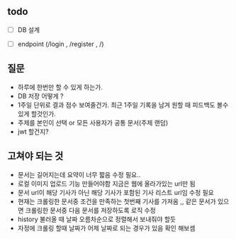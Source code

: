 ## todo

- [ ] DB 설계
- [ ] endpoint (/login , /register , /)


## 질문
- 하루에 한번만 할 수 있게 하는가.
- DB 저장 어떻게 ?
- 1주일 단위로 결과 점수 보여줄건가. 최근 1주일 기록을 남겨 원할 때 피드백도 볼수 있게 할것인가. 
- 주제를 본인이 선택 or 모든 사용자가 공통 문서(주제 랜덤)
- jwt 할건지?


## 고쳐야 되는 것
- 문서는 길어지는데 요약이 너무 짧음 수정 필요..
- 로컬 이미지 업로드 기능 만들어야함 지금은 웹에 올라가있는 url만 됨
- 문서 url이 해당 기사가 아닌 해당 기사가 포함된 기사 리스트 url임 수정 필요
- 현재는 크롤링한 문서중 조건을 만족하는 첫번째 기사를 가져옴 ,, 같은 문서가 있으면 크롤링한 문서중 다음 문서를 저장하도록 로직 수정
- history 불러올 때 날짜 오름차순으로 정렬해서 보내줘야 할듯 
- 자정에 크롤링 할때 날짜가 어제 날짜로 되는 경우가 있음 확인 해보셈
